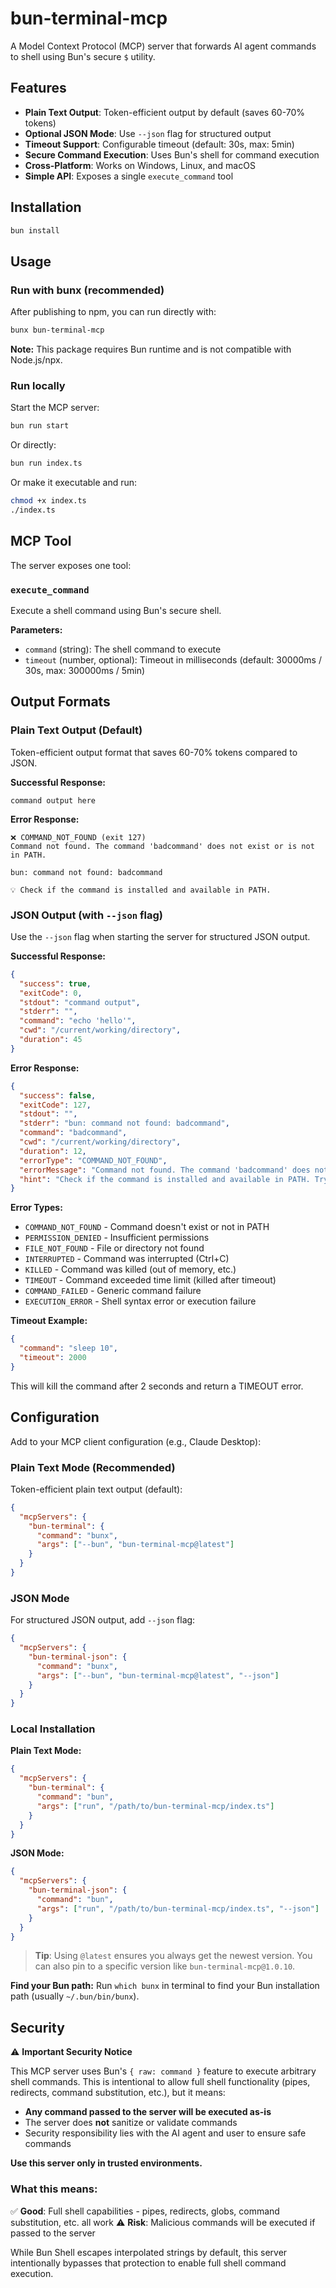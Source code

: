# bun-terminal-mcp

A Model Context Protocol (MCP) server that forwards AI agent commands to shell using Bun's secure `$` utility.

## Features

- **Plain Text Output**: Token-efficient output by default (saves 60-70% tokens)
- **Optional JSON Mode**: Use `--json` flag for structured output
- **Timeout Support**: Configurable timeout (default: 30s, max: 5min)
- **Secure Command Execution**: Uses Bun's shell for command execution
- **Cross-Platform**: Works on Windows, Linux, and macOS
- **Simple API**: Exposes a single `execute_command` tool

## Installation

```bash
bun install
```

## Usage

### Run with bunx (recommended)

After publishing to npm, you can run directly with:

```bash
bunx bun-terminal-mcp
```

**Note:** This package requires Bun runtime and is not compatible with Node.js/npx.

### Run locally

Start the MCP server:

```bash
bun run start
```

Or directly:

```bash
bun run index.ts
```

Or make it executable and run:

```bash
chmod +x index.ts
./index.ts
```

## MCP Tool

The server exposes one tool:

### `execute_command`

Execute a shell command using Bun's secure shell.

**Parameters:**
- `command` (string): The shell command to execute
- `timeout` (number, optional): Timeout in milliseconds (default: 30000ms / 30s, max: 300000ms / 5min)

## Output Formats

### Plain Text Output (Default)

Token-efficient output format that saves 60-70% tokens compared to JSON.

**Successful Response:**
```
command output here
```

**Error Response:**
```
❌ COMMAND_NOT_FOUND (exit 127)
Command not found. The command 'badcommand' does not exist or is not in PATH.

bun: command not found: badcommand

💡 Check if the command is installed and available in PATH.
```

### JSON Output (with `--json` flag)

Use the `--json` flag when starting the server for structured JSON output.

**Successful Response:**
```json
{
  "success": true,
  "exitCode": 0,
  "stdout": "command output",
  "stderr": "",
  "command": "echo 'hello'",
  "cwd": "/current/working/directory",
  "duration": 45
}
```

**Error Response:**
```json
{
  "success": false,
  "exitCode": 127,
  "stdout": "",
  "stderr": "bun: command not found: badcommand",
  "command": "badcommand",
  "cwd": "/current/working/directory",
  "duration": 12,
  "errorType": "COMMAND_NOT_FOUND",
  "errorMessage": "Command not found. The command 'badcommand' does not exist or is not in PATH.",
  "hint": "Check if the command is installed and available in PATH. Try 'which <command>' to verify."
}
```

**Error Types:**
- `COMMAND_NOT_FOUND` - Command doesn't exist or not in PATH
- `PERMISSION_DENIED` - Insufficient permissions
- `FILE_NOT_FOUND` - File or directory not found
- `INTERRUPTED` - Command was interrupted (Ctrl+C)
- `KILLED` - Command was killed (out of memory, etc.)
- `TIMEOUT` - Command exceeded time limit (killed after timeout)
- `COMMAND_FAILED` - Generic command failure
- `EXECUTION_ERROR` - Shell syntax error or execution failure

**Timeout Example:**
```json
{
  "command": "sleep 10",
  "timeout": 2000
}
```
This will kill the command after 2 seconds and return a TIMEOUT error.

## Configuration

Add to your MCP client configuration (e.g., Claude Desktop):

### Plain Text Mode (Recommended)

Token-efficient plain text output (default):

```json
{
  "mcpServers": {
    "bun-terminal": {
      "command": "bunx",
      "args": ["--bun", "bun-terminal-mcp@latest"]
    }
  }
}
```

### JSON Mode

For structured JSON output, add `--json` flag:

```json
{
  "mcpServers": {
    "bun-terminal-json": {
      "command": "bunx",
      "args": ["--bun", "bun-terminal-mcp@latest", "--json"]
    }
  }
}
```

### Local Installation

**Plain Text Mode:**
```json
{
  "mcpServers": {
    "bun-terminal": {
      "command": "bun",
      "args": ["run", "/path/to/bun-terminal-mcp/index.ts"]
    }
  }
}
```

**JSON Mode:**
```json
{
  "mcpServers": {
    "bun-terminal-json": {
      "command": "bun",
      "args": ["run", "/path/to/bun-terminal-mcp/index.ts", "--json"]
    }
  }
}
```

> **Tip**: Using `@latest` ensures you always get the newest version. You can also pin to a specific version like `bun-terminal-mcp@1.0.10`.

**Find your Bun path:** Run `which bunx` in terminal to find your Bun installation path (usually `~/.bun/bin/bunx`).

## Security

⚠️ **Important Security Notice**

This MCP server uses Bun's `{ raw: command }` feature to execute arbitrary shell commands. This is intentional to allow full shell functionality (pipes, redirects, command substitution, etc.), but it means:

- **Any command passed to the server will be executed as-is**
- The server does **not** sanitize or validate commands
- Security responsibility lies with the AI agent and user to ensure safe commands

**Use this server only in trusted environments.**

### What this means:

✅ **Good**: Full shell capabilities - pipes, redirects, globs, command substitution, etc. all work
⚠️ **Risk**: Malicious commands will be executed if passed to the server

While Bun Shell escapes interpolated strings by default, this server intentionally bypasses that protection to enable full shell command execution.
